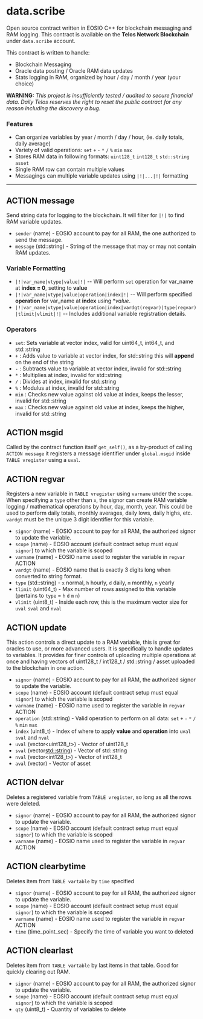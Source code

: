 # data.scribe

Open source contract written in EOSIO C++ for blockchain messaging and RAM logging.  This contract is available on
the **Telos Network Blockchain** under `data.scribe` account.

This contract is written to handle:
- Blockchain Messaging
- Oracle data posting / Oracle RAM data updates
- Stats logging in RAM, organized by hour / day / month / year (your choice)

**WARNING:** *This project is insufficiently tested / audited to secure financial data. Daily Telos reserves the right to reset the public contract for any reason including the discovery a bug.*

### Features
- Can organize variables by year / month / day / hour, (ie. daily totals, daily average)
- Variety of valid operations: `set` `+` `-` `*` `/` `%` `min` `max`
- Stores RAM data in following formats: `uint128_t` `int128_t` `std::string` `asset`
- Single RAM row can contain multiple values
- Messagings can multiple variable updates using `|!|...|!|` formatting

-----------
## ACTION message

Send string data for logging to the blockchain.  It will filter for `|!|` to find RAM variable updates.

* `sender` (name) - EOSIO account to pay for all RAM, the one authorized to send the message.
* `message` (std::string) - String of the message that may or may not contain RAM updates.

### Variable Formatting

* `|!|var_name|vtype|value|!|` -- Will perform `set` operation for var_name at **index = 0**, setting to **value**
* `|!|var_name|vtype|value|operation|index|!|` -- Will perform specified **operation** for var_name at **index** using **value*.
* `|!|var_name|vtype|value|operation|index|vardgt(regvar)|type(regvar)|tlimit|vlimit|!|` -- Includes additional variable registration details.

### Operators

* `set`: Sets variable at vector index, valid for uint64_t, int64_t, and std::string
* `+` : Adds value to variable at vector index, for std::string this will **append** on the end of the string
* `-` : Subtracts value to variable at vector index, invalid for std::string
* `*` : Multiplies at index, invalid for std::string
* `/` : Divides at index, invalid for std::string
* `%` : Modulus at index, invalid for std::string
* `min` : Checks new value against old value at index, keeps the lesser, invalid for std::string
* `max` : Checks new value against old value at index, keeps the higher, invalid for std::string

## ACTION msgid

Called by the contract function itself `get_self()`, as a by-product of calling `ACTION message` it registers a message identifier under `global.msgid` inside `TABLE vregister` using a `uval`.

## ACTION regvar

Registers a new variable in `TABLE vregister` using `varname` under the `scope`.  When specifying a `type` other than `x`, the signor can create 
RAM variable logging / mathematical operations by hour, day, month, year.  This could be used to perform daily totals, monthly averages,
daily lows, daily highs, etc.  `vardgt` must be the unique 3 digit identifier for this variable.

* `signor` (name) - EOSIO account to pay for all RAM, the authorized signor to update the variable.
* `scope` (name) - EOSIO account (default contract setup must equal `signor`) to which the variable is scoped
* `varname` (name) - EOSIO name used to register the variable in `regvar` ACTION
* `vardgt` (name) - EOSIO name that is exactly 3 digits long when converted to string format.
* `type` (std::string) - `x` normal,  `h` hourly, `d` daily, `m` monthly, `n` yearly
* `tlimit` (uint64_t) - Max number of rows assigned to this variable (pertains to `type` = `h` `d` `m` `n`)
* `vlimit` (uint8_t) - Inside each row, this is the maximum vector size for `uval` `sval` and `nval`

## ACTION update

This action controls a direct update to a RAM variable, this is great for oracles to use, or more advanced users.  It is specifically to handle
updates to variables.  It provides for finer controls of uploading multiple operations at once and having vectors of uint128_t / int128_t / std::string / asset
uploaded to the blockchain in one action.

* `signor` (name) - EOSIO account to pay for all RAM, the authorized signor to update the variable.
* `scope` (name) - EOSIO account (default contract setup must equal `signor`) to which the variable is scoped
* `varname` (name) - EOSIO name used to register the variable in `regvar` ACTION
* `operation` (std::string) - Valid operation to perform on all data: `set` `+` `-` `*` `/` `%` `min` `max`
* `index` (uint8_t) - Index of where to apply **value** and **operation** into `uval` `sval` and `nval`
* `uval` (vector<uint128_t>) - Vector of uint128_t
* `sval` (vector<std::string>) - Vector of std::string
* `nval` (vector<int128_t>) - Vector of int128_t
* `aval` (vector<asset>) - Vector of asset

## ACTION delvar

Deletes a registered variable from `TABLE vregister`, so long as all the rows were deleted.

* `signor` (name) - EOSIO account to pay for all RAM, the authorized signor to update the variable.
* `scope` (name) - EOSIO account (default contract setup must equal `signor`) to which the variable is scoped
* `varname` (name) - EOSIO name used to register the variable in `regvar` ACTION

## ACTION clearbytime

Deletes item from `TABLE vartable` by `time` specified

* `signor` (name) - EOSIO account to pay for all RAM, the authorized signor to update the variable.
* `scope` (name) - EOSIO account (default contract setup must equal `signor`) to which the variable is scoped
* `varname` (name) - EOSIO name used to register the variable in `regvar` ACTION
* `time` (time_point_sec) - Specify the time of variable you want to deleted

## ACTION clearlast

Deletes item from `TABLE vartable` by last items in that table.  Good for quickly clearing out RAM.

* `signor` (name) - EOSIO account to pay for all RAM, the authorized signor to update the variable.
* `scope` (name) - EOSIO account (default contract setup must equal `signor`) to which the variable is scoped
* `qty` (uint8_t) - Quantity of variables to delete